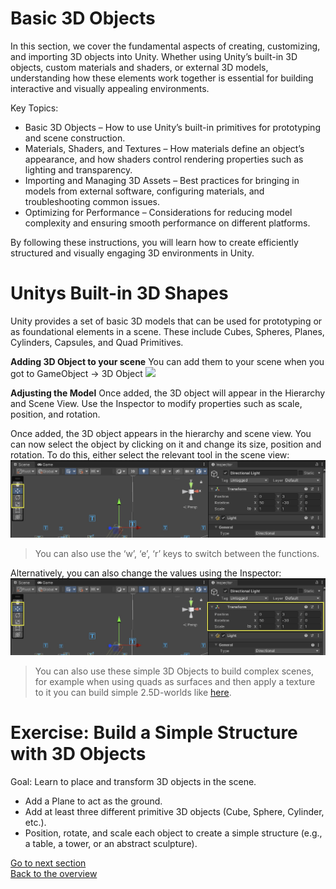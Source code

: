 # <a name="basic3d"></a> Basic 3D Objects

In this section, we cover the fundamental aspects of creating, customizing, and importing 3D objects into Unity. Whether using Unity’s built-in 3D objects, custom materials and shaders, or external 3D models, understanding how these elements work together is essential for building interactive and visually appealing environments.

Key Topics:
- Basic 3D Objects – How to use Unity’s built-in primitives for prototyping and scene construction.
- Materials, Shaders, and Textures – How materials define an object’s appearance, and how shaders control rendering properties such as lighting and transparency.
- Importing and Managing 3D Assets – Best practices for bringing in models from external software, configuring materials, and troubleshooting common issues.
- Optimizing for Performance – Considerations for reducing model complexity and ensuring smooth performance on different platforms.

By following these instructions, you will learn how to create efficiently structured and visually engaging 3D environments in Unity.

# Unitys Built-in 3D Shapes

Unity provides a set of basic 3D models that can be used for prototyping or as foundational elements in a scene. These include Cubes, Spheres, Planes, Cylinders, Capsules, and Quad Primitives.

**Adding 3D Object to your scene**
You can add them to your scene when you got to GameObject -> 3D Object
![](images/models.jpeg)

**Adjusting the Model**
Once added, the 3D object will appear in the Hierarchy and Scene View. Use the Inspector to modify properties such as scale, position, and rotation.

Once added, the 3D object appears in the hierarchy and scene view. 
You can now select the object by clicking on it and change its size, position and rotation. To do this, either select the relevant tool in the scene view: 
![](images/Basic3D.jpeg)
> You can also use the ‘w’, ‘e’, ‘r’ keys to switch between the functions. 

Alternatively, you can also change the values using the Inspector: 
![](images/Basic3D_2.jpeg)

> You can also use these simple 3D Objects to build complex scenes, for example when using quads as surfaces and then apply a texture to it you can build simple 2.5D-worlds like [here](https://vk-showcase.kh-berlin.de/project/whomans).

# Exercise: Build a Simple Structure with 3D Objects

Goal: Learn to place and transform 3D objects in the scene.

- Add a Plane to act as the ground.
- Add at least three different primitive 3D objects (Cube, Sphere, Cylinder, etc.).
- Position, rotate, and scale each object to create a simple structure (e.g., a table, a tower, or an abstract sculpture).


[Go to next section](1_Materials.md)<br>
[Back to the overview](readme.md)
